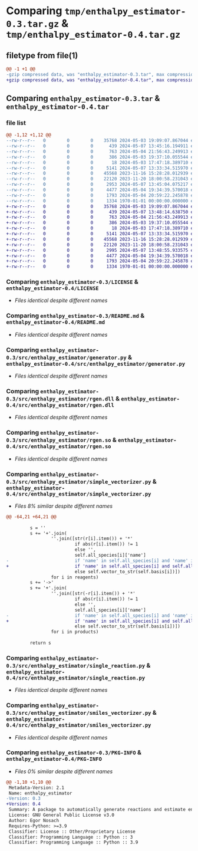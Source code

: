 # Comparing `tmp/enthalpy_estimator-0.3.tar.gz` & `tmp/enthalpy_estimator-0.4.tar.gz`

## filetype from file(1)

```diff
@@ -1 +1 @@
-gzip compressed data, was "enthalpy_estimator-0.3.tar", max compression
+gzip compressed data, was "enthalpy_estimator-0.4.tar", max compression
```

## Comparing `enthalpy_estimator-0.3.tar` & `enthalpy_estimator-0.4.tar`

### file list

```diff
@@ -1,12 +1,12 @@
--rw-r--r--   0        0        0    35768 2024-05-03 19:09:07.867044 enthalpy_estimator-0.3/LICENSE
--rw-r--r--   0        0        0      439 2024-05-07 13:45:16.194911 enthalpy_estimator-0.3/pyproject.toml
--rw-r--r--   0        0        0      763 2024-05-04 21:56:43.249913 enthalpy_estimator-0.3/README.md
--rw-r--r--   0        0        0      386 2024-05-03 19:37:10.055544 enthalpy_estimator-0.3/src/enthalpy_estimator/__init__.py
--rw-r--r--   0        0        0       18 2024-05-03 17:47:18.389710 enthalpy_estimator-0.3/src/enthalpy_estimator/cfg.py
--rw-r--r--   0        0        0     5141 2024-05-07 13:33:34.515970 enthalpy_estimator-0.3/src/enthalpy_estimator/generator.py
--rw-r--r--   0        0        0    45568 2023-11-16 15:28:28.012939 enthalpy_estimator-0.3/src/enthalpy_estimator/rgen.dll
--rw-r--r--   0        0        0    22120 2023-11-20 18:00:58.231043 enthalpy_estimator-0.3/src/enthalpy_estimator/rgen.so
--rw-r--r--   0        0        0     2953 2024-05-07 13:45:04.075217 enthalpy_estimator-0.3/src/enthalpy_estimator/simple_vectorizer.py
--rw-r--r--   0        0        0     4477 2024-05-04 19:34:39.570018 enthalpy_estimator-0.3/src/enthalpy_estimator/single_reaction.py
--rw-r--r--   0        0        0     1793 2024-05-04 20:59:22.245878 enthalpy_estimator-0.3/src/enthalpy_estimator/smiles_vectorizer.py
--rw-r--r--   0        0        0     1334 1970-01-01 00:00:00.000000 enthalpy_estimator-0.3/PKG-INFO
+-rw-r--r--   0        0        0    35768 2024-05-03 19:09:07.867044 enthalpy_estimator-0.4/LICENSE
+-rw-r--r--   0        0        0      439 2024-05-07 13:48:14.638750 enthalpy_estimator-0.4/pyproject.toml
+-rw-r--r--   0        0        0      763 2024-05-04 21:56:43.249913 enthalpy_estimator-0.4/README.md
+-rw-r--r--   0        0        0      386 2024-05-03 19:37:10.055544 enthalpy_estimator-0.4/src/enthalpy_estimator/__init__.py
+-rw-r--r--   0        0        0       18 2024-05-03 17:47:18.389710 enthalpy_estimator-0.4/src/enthalpy_estimator/cfg.py
+-rw-r--r--   0        0        0     5141 2024-05-07 13:33:34.515970 enthalpy_estimator-0.4/src/enthalpy_estimator/generator.py
+-rw-r--r--   0        0        0    45568 2023-11-16 15:28:28.012939 enthalpy_estimator-0.4/src/enthalpy_estimator/rgen.dll
+-rw-r--r--   0        0        0    22120 2023-11-20 18:00:58.231043 enthalpy_estimator-0.4/src/enthalpy_estimator/rgen.so
+-rw-r--r--   0        0        0     2995 2024-05-07 13:48:55.933575 enthalpy_estimator-0.4/src/enthalpy_estimator/simple_vectorizer.py
+-rw-r--r--   0        0        0     4477 2024-05-04 19:34:39.570018 enthalpy_estimator-0.4/src/enthalpy_estimator/single_reaction.py
+-rw-r--r--   0        0        0     1793 2024-05-04 20:59:22.245878 enthalpy_estimator-0.4/src/enthalpy_estimator/smiles_vectorizer.py
+-rw-r--r--   0        0        0     1334 1970-01-01 00:00:00.000000 enthalpy_estimator-0.4/PKG-INFO
```

### Comparing `enthalpy_estimator-0.3/LICENSE` & `enthalpy_estimator-0.4/LICENSE`

 * *Files identical despite different names*

### Comparing `enthalpy_estimator-0.3/README.md` & `enthalpy_estimator-0.4/README.md`

 * *Files identical despite different names*

### Comparing `enthalpy_estimator-0.3/src/enthalpy_estimator/generator.py` & `enthalpy_estimator-0.4/src/enthalpy_estimator/generator.py`

 * *Files identical despite different names*

### Comparing `enthalpy_estimator-0.3/src/enthalpy_estimator/rgen.dll` & `enthalpy_estimator-0.4/src/enthalpy_estimator/rgen.dll`

 * *Files identical despite different names*

### Comparing `enthalpy_estimator-0.3/src/enthalpy_estimator/rgen.so` & `enthalpy_estimator-0.4/src/enthalpy_estimator/rgen.so`

 * *Files identical despite different names*

### Comparing `enthalpy_estimator-0.3/src/enthalpy_estimator/simple_vectorizer.py` & `enthalpy_estimator-0.4/src/enthalpy_estimator/simple_vectorizer.py`

 * *Files 8% similar despite different names*

```diff
@@ -64,21 +64,21 @@
 
         s = ''
         s += '+'.join(
                 ''.join([str(r[i].item()) + '*'
                          if abs(r[i].item()) != 1
                          else '', 
                          self.all_species[i]['name']
-                         if 'name' in self.all_species[i] and 'name' is not ''
+                         if 'name' in self.all_species[i] and self.all_species[i]['name'] is not ''
                          else self.vector_to_str(self.basis[i])]) 
                 for i in reagents)
         s += '->'
         s += '+'.join(
                 ''.join([str(-r[i].item()) + '*'
                          if abs(r[i].item()) != 1
                          else '', 
                          self.all_species[i]['name']
-                         if 'name' in self.all_species[i] and 'name' is not ''
+                         if 'name' in self.all_species[i] and self.all_species[i]['name'] is not ''
                          else self.vector_to_str(self.basis[i])]) 
                 for i in products)
 
         return s
```

### Comparing `enthalpy_estimator-0.3/src/enthalpy_estimator/single_reaction.py` & `enthalpy_estimator-0.4/src/enthalpy_estimator/single_reaction.py`

 * *Files identical despite different names*

### Comparing `enthalpy_estimator-0.3/src/enthalpy_estimator/smiles_vectorizer.py` & `enthalpy_estimator-0.4/src/enthalpy_estimator/smiles_vectorizer.py`

 * *Files identical despite different names*

### Comparing `enthalpy_estimator-0.3/PKG-INFO` & `enthalpy_estimator-0.4/PKG-INFO`

 * *Files 0% similar despite different names*

```diff
@@ -1,10 +1,10 @@
 Metadata-Version: 2.1
 Name: enthalpy_estimator
-Version: 0.3
+Version: 0.4
 Summary: A package to automatically generate reactions and estimate enthalpy.
 License: GNU General Public License v3.0
 Author: Egor Nosach
 Requires-Python: >=3.9
 Classifier: License :: Other/Proprietary License
 Classifier: Programming Language :: Python :: 3
 Classifier: Programming Language :: Python :: 3.9
```

